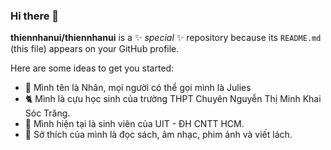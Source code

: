 ### Hi there 👋


**thiennhanui/thiennhanui** is a ✨ _special_ ✨ repository because its `README.md` (this file) appears on your GitHub profile.

Here are some ideas to get you started:

- 🐇 Mình tên là Nhân, mọi người có thể gọi mình là Julies
- 🐈 Mình là cựu học sinh của trường THPT Chuyên Nguyễn Thị Minh Khai Sóc Trăng.
- 🐸 Mình hiện tại là sinh viên của UIT - ĐH CNTT HCM.
- 🤔 Sở thích của mình là đọc sách, âm nhạc, phim ảnh và viết lách.



